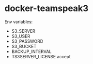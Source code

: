 # docker-teamspeak3
Env variables:
- S3_SERVER
- S3_USER
- S3_PASSWORD
- S3_BUCKET
- BACKUP_INTERVAL
- TS3SERVER_LICENSE accept